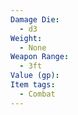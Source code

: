 ```yaml
---
Damage Die:
  - d3
Weight:
  - None
Weapon Range:
  - 3ft
Value (gp): 
Item tags:
  - Combat
---
```

